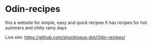 # Odin-recipes
this a website for simple, easy and quick recipes
It has recipes for hot summers and chilly rainy days

Live site: https://github.com/shocktopus-dot/Odin-recipes/
